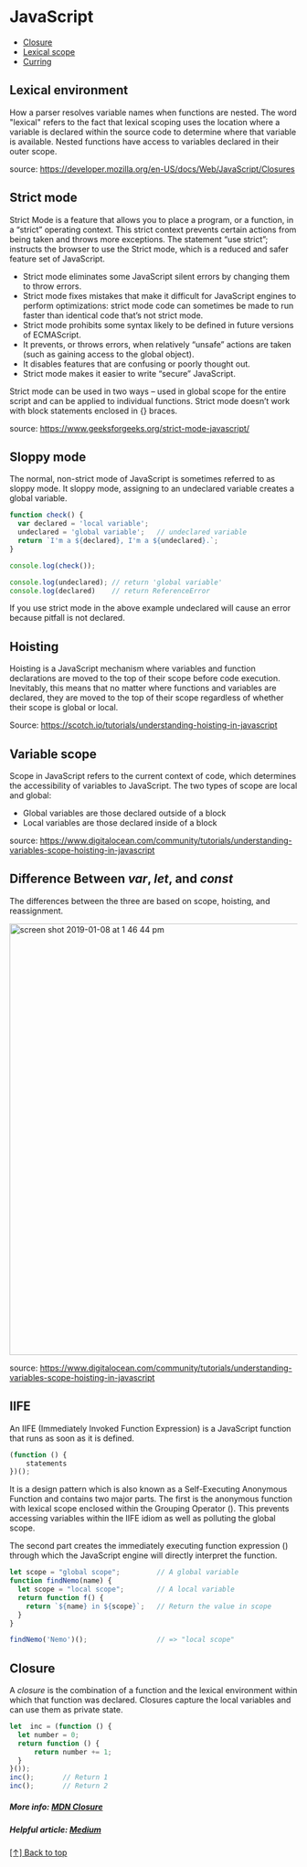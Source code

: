 # JavaScript

* [Closure](#closure)
* [Lexical scope](#lexical-scope)
* [Curring](#curring)

## Lexical environment
  How a parser resolves variable names when functions are nested. The word "lexical" refers to the fact that lexical scoping uses the location where a variable is declared within the source code to determine where that variable is available. Nested functions have access to variables declared in their outer scope.

  source: https://developer.mozilla.org/en-US/docs/Web/JavaScript/Closures


## Strict mode
  Strict Mode is a feature that allows you to place a program, or a function, in a “strict” operating context. This strict context prevents certain actions from being taken and throws more exceptions. The statement “use strict”; instructs the browser to use the Strict mode, which is a reduced and safer feature set of JavaScript.
  
  * Strict mode eliminates some JavaScript silent errors by changing them to throw errors.
  * Strict mode fixes mistakes that make it difficult for JavaScript engines to perform optimizations: strict mode code can sometimes be made to run faster than identical code that’s not strict mode.
  * Strict mode prohibits some syntax likely to be defined in future versions of ECMAScript.
  * It prevents, or throws errors, when relatively “unsafe” actions are taken (such as gaining access to the global object).
  * It disables features that are confusing or poorly thought out.
  * Strict mode makes it easier to write “secure” JavaScript.
      
  Strict mode can be used in two ways – used in global scope for the entire script and can be applied to individual functions. Strict mode doesn’t work with block statements enclosed in {} braces.
  
  source: https://www.geeksforgeeks.org/strict-mode-javascript/

## Sloppy mode
  The normal, non-strict mode of JavaScript is sometimes referred to as sloppy mode. 
  It sloppy mode, assigning to an undeclared variable creates a global variable. 
  
  ```javascript
  function check() {
    var declared = 'local variable';  
    undeclared = 'global variable';   // undeclared variable
    return `I'm a ${declared}, I'm a ${undeclared}.`;
  }

  console.log(check());

  console.log(undeclared); // return 'global variable'
  console.log(declared)    // return ReferenceError
  ```
  
  If you use strict mode in the above example undeclared will cause an error because pitfall is not declared.

## Hoisting 
  Hoisting is a JavaScript mechanism where variables and function declarations are moved to the top of their scope before code execution. Inevitably, this means that no matter where functions and variables are declared, they are moved to the top of their scope regardless of whether their scope is global or local.

Source: https://scotch.io/tutorials/understanding-hoisting-in-javascript

## Variable scope
  Scope in JavaScript refers to the current context of code, which determines the accessibility of variables to JavaScript. The two types of scope are local and global:

  * Global variables are those declared outside of a block
  * Local variables are those declared inside of a block
    
  source: https://www.digitalocean.com/community/tutorials/understanding-variables-scope-hoisting-in-javascript
  
## Difference Between *var*, *let*, and *const*
  The differences between the three are based on scope, hoisting, and reassignment.
  
  <img width="755" alt="screen shot 2019-01-08 at 1 46 44 pm" src="https://user-images.githubusercontent.com/43653189/50860883-ed867e00-134b-11e9-81fc-c519a9e92e03.png">

  source: https://www.digitalocean.com/community/tutorials/understanding-variables-scope-hoisting-in-javascript

## IIFE
  An IIFE (Immediately Invoked Function Expression) is a JavaScript function that runs as soon as it is defined.

  ```javascript
  (function () {
      statements
  })();
  ```

  It is a design pattern which is also known as a Self-Executing Anonymous Function and contains two major parts. The first is the anonymous function with lexical scope enclosed within the Grouping Operator (). This prevents accessing variables within the IIFE idiom as well as polluting the global scope.

  The second part creates the immediately executing function expression () through which the JavaScript engine will directly interpret the function.

  ```javascript
  let scope = "global scope";         // A global variable
  function findNemo(name) {
    let scope = "local scope";        // A local variable
    return function f() { 
      return `${name} in ${scope}`;   // Return the value in scope 
    }   
  } 
  
  findNemo('Nemo')();                 // => "local scope"
  ```
  
## Closure 
  A *closure* is the combination of a function and the lexical environment within which that function was declared. 
  Closures capture the local variables and can use them as private state. 
  ```javascript
  let  inc = (function () {
    let number = 0;
    return function () { 
        return number += 1;
    }
  }());
  inc();       // Return 1
  inc();       // Return 2
  ```
  ##### More info: [MDN Closure](https://developer.mozilla.org/en-US/docs/Web/JavaScript/Closures)
  ##### Helpful article: [Medium](https://medium.com/koderlabs/javascript-scope-chain-and-execution-context-simplified-ffb54fc6ad02)
  [[↑] Back to top](#JavaScript)

